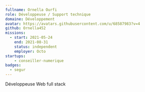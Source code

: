 ```yaml
---
fullname: Ornella Ourfi
role: Développeuse / Support technique
domaine: Développement
avatar: https://avatars.githubusercontent.com/u/68587983?v=4
github: Ornella452
missions:
  - start: 2021-05-24
    end: 2021-08-31
    status: independent
    employer: Octo
startups:
    - conseiller-numerique
badges:
  - segur
---
```


Développeuse Web full stack
